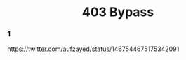 <h1 align="center">403 Bypass</h1>

<h3>1</h3>
https://twitter.com/aufzayed/status/1467544675175342091

